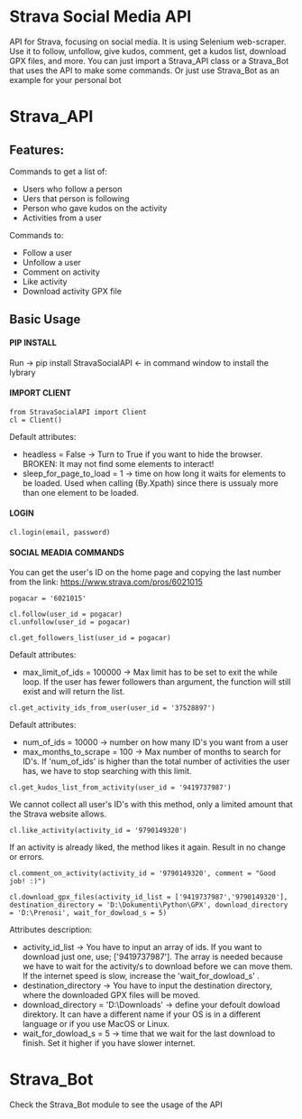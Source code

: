  # Strava Social Media API

API for Strava, focusing on social media. It is using Selenium web-scraper. Use it to follow, unfollow, give kudos, comment, get a kudos list, download GPX files, and more.
You can just import a Strava_API class or a Strava_Bot that uses the API to make some commands. Or just use Strava_Bot as an example for your personal bot

# Strava_API


## Features:

Commands to get a list of:
* Users who follow a person
* Uers that  person is following
* Person who gave kudos on the activity
* Activities from a user

Commands to:
* Follow a user
* Unfollow a user
* Comment on activity
* Like activity
* Download activity GPX file

## Basic Usage

#### PIP INSTALL
Run -> pip install StravaSocialAPI <- in command window to install the lybrary

#### IMPORT CLIENT
```
from StravaSocialAPI import Client
cl = Client()
```
Default attributes:

* headless = False -> Turn to True if you want to hide the browser. BROKEN: It may not find some elements to interact!
* sleep_for_page_to_load = 1 -> time on how long it waits for elements to be loaded. Used when calling (By.Xpath) since there is ussualy more than one element to be loaded.

 
#### LOGIN
```
cl.login(email, password)
```

#### SOCIAL MEADIA COMMANDS
You can get the user's ID on the home page and copying the last number from the link:
https://www.strava.com/pros/6021015
```
pogacar = '6021015'

cl.follow(user_id = pogacar)
cl.unfollow(user_id = pogacar)
```

```
cl.get_followers_list(user_id = pogacar)
```
Default attributes:
* max_limit_of_ids = 100000 -> Max limit has to be set to exit the while loop. If the user has fewer followers than argument, the function will still exist and will return the list.

```
cl.get_activity_ids_from_user(user_id = '37528897')
```
Default attributes:
* num_of_ids = 10000 -> number on how many ID's you want from a user
* max_months_to_scrape = 100 -> Max number of months to search for ID's. If 'num_of_ids' is higher than the total number of activities the user has, we have to stop searching with this limit.

```
cl.get_kudos_list_from_activity(user_id = '9419737987')
```
We cannot collect all user's ID's with this method, only a limited amount that the Strava website allows. 

```
cl.like_activity(activity_id = '9790149320')
```
If an activity is already liked, the method likes it again. Result in no change or errors.

```
cl.comment_on_activity(activity_id = '9790149320', comment = "Good job! :)")
```

```
cl.download_gpx_files(activity_id_list = ['9419737987','9790149320'], destination_directory = 'D:\Dokumenti\Python\GPX', download_directory = 'D:\Prenosi', wait_for_dowload_s = 5)
```
Attributes description:
* activity_id_list -> You have to input an array of ids. If you want to download just one, use; ['9419737987']. The array is needed because we have to wait for the activity/s to download before we can move them. If the internet speed is slow, increase the 'wait_for_dowload_s' .
* destination_directory -> You have to input the destination directory, where the downloaded GPX files will be moved.
* download_directory = 'D:\Downloads' -> define your defoult dowload direktory. It can have a different name if your OS is in a different language or if you use MacOS or Linux.
* wait_for_dowload_s = 5 -> time that we wait for the last download to finish. Set it higher if you have slower internet.


# Strava_Bot
Check the Strava_Bot module to see the usage of the API
